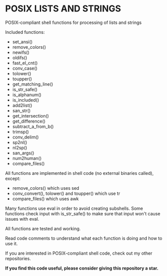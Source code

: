# POSIX LISTS AND STRINGS
POSIX-compliant shell functions for processing of lists and strings

Included functions:
- set_ansi()
- remove_colors()
- newifs()
- oldifs()
- fast_el_cnt()
- conv_case()
- tolower()
- toupper()
- get_matching_line()
- is_str_safe()
- is_alphanum()
- is_included()
- add2list()
- san_str()
- get_intersection()
- get_difference()
- subtract_a_from_b()
- trimsp()
- conv_delim()
- sp2nl()
- nl2sp()
- san_args()
- num2human()
- compare_files()

All functions are implemented in shell code (no external binaries called), except:
- remove_colors() which uses sed
- conv_convert(), tolower() and toupper() which use tr
- compare_files() which uses awk

Many functions use eval in order to avoid creating subshells. Some functions check input with is_str_safe() to make sure that input won't cause issues with eval.

All functions are tested and working.

Read code comments to understand what each function is doing and how to use it.

If you are interested in POSIX-compliant shell code, check out my other repositories.

**If you find this code useful, please consider giving this repository a star.**
